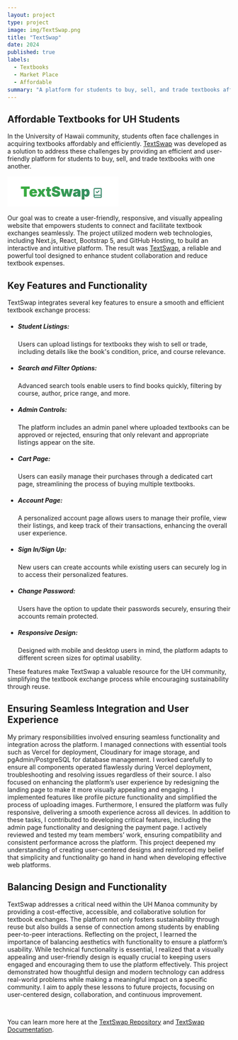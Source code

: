 ```yaml
---
layout: project
type: project
image: img/TextSwap.png
title: "TextSwap"
date: 2024
published: true
labels:
  - Textbooks
  - Market Place
  - Affordable
summary: "A platform for students to buy, sell, and trade textbooks affordably."
---
```



## Affordable Textbooks for UH Students

In the University of Hawaii community, students often face challenges in acquiring textbooks affordably and efficiently. [TextSwap](https://manoa-textswap.vercel.app/) was developed as a solution to address these challenges by providing an efficient and user-friendly platform for students to buy, sell, and trade textbooks with one another.

<img width="250px" class="rounded float-start pe-4" src="../img/TextSwapLogo.png">

Our goal was to create a user-friendly, responsive, and visually appealing website that empowers students to connect and facilitate textbook exchanges seamlessly. The project utilized modern web technologies, including Next.js, React, Bootstrap 5, and GitHub Hosting, to build an interactive and intuitive platform. The result was [TextSwap](https://manoa-textswap.vercel.app/), a reliable and powerful tool designed to enhance student collaboration and reduce textbook expenses.


## Key Features and Functionality

TextSwap integrates several key features to ensure a smooth and efficient textbook exchange process:

- ##### Student Listings:
  Users can upload listings for textbooks they wish to sell or trade, including details like the book's condition, price, and course relevance.
- ##### Search and Filter Options:
  Advanced search tools enable users to find books quickly, filtering by course, author, price range, and more.
- ##### Admin Controls:
  The platform includes an admin panel where uploaded textbooks can be approved or rejected, ensuring that only relevant and appropriate listings appear on the site.
- ##### Cart Page:
  Users can easily manage their purchases through a dedicated cart page, streamlining the process of buying multiple textbooks.
- ##### Account Page:
  A personalized account page allows users to manage their profile, view their listings, and keep track of their transactions, enhancing the overall user experience.
- ##### Sign In/Sign Up:
  New users can create accounts while existing users can securely log in to access their personalized features.
- ##### Change Password:
  Users have the option to update their passwords securely, ensuring their accounts remain protected.
- ##### Responsive Design:
  Designed with mobile and desktop users in mind, the platform adapts to different screen sizes for optimal usability.

These features make TextSwap a valuable resource for the UH community, simplifying the textbook exchange process while encouraging sustainability through reuse.


## Ensuring Seamless Integration and User Experience

My primary responsibilities involved ensuring seamless functionality and integration across the platform. I managed connections with essential tools such as Vercel for deployment, Cloudinary for image storage, and pgAdmin/PostgreSQL for database management. I worked carefully to ensure all components operated flawlessly during Vercel deployment, troubleshooting and resolving issues regardless of their source. I also focused on enhancing the platform’s user experience by redesigning the landing page to make it more visually appealing and engaging. I implemented features like profile picture functionality and simplified the process of uploading images. Furthermore, I ensured the platform was fully responsive, delivering a smooth experience across all devices. In addition to these tasks, I contributed to developing critical features, including the admin page functionality and designing the payment page. I actively reviewed and tested my team members’ work, ensuring compatibility and consistent performance across the platform. This project deepened my understanding of creating user-centered designs and reinforced my belief that simplicity and functionality go hand in hand when developing effective web platforms.


## Balancing Design and Functionality

TextSwap addresses a critical need within the UH Manoa community by providing a cost-effective, accessible, and collaborative solution for textbook exchanges. The platform not only fosters sustainability through reuse but also builds a sense of connection among students by enabling peer-to-peer interactions. Reflecting on the project, I learned the importance of balancing aesthetics with functionality to ensure a platform’s usability. While technical functionality is essential, I realized that a visually appealing and user-friendly design is equally crucial to keeping users engaged and encouraging them to use the platform effectively. This project demonstrated how thoughtful design and modern technology can address real-world problems while making a meaningful impact on a specific community. I aim to apply these lessons to future projects, focusing on user-centered design, collaboration, and continuous improvement.


<br/>


You can learn more here at the [TextSwap Repository](https://github.com/Textswap/Textswap) and [TextSwap Documentation](https://textswap.github.io/Textswap/).
